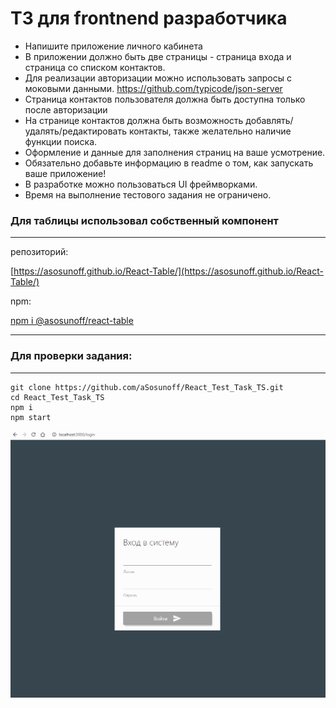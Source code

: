 # ТЗ для frontnend разработчика
 
* Напишите приложение личного кабинета
* В приложении должно быть две страницы - страница входа и страница со списком контактов.
* Для реализации авторизации можно использовать запросы с моковыми данными.
https://github.com/typicode/json-server
* Страница контактов пользователя должна быть доступна только после авторизации
* На странице контактов должна быть возможность добавлять/удалять/редактировать контакты, также желательно наличие функции поиска.
* Оформление и данные для заполнения страниц на ваше усмотрение.
* Обязательно добавьте информацию в readme о том, как запускать ваше приложение!
* В разработке можно пользоваться UI фреймворками.
* Время на выполнение тестового задания не ограничено.

### Для таблицы использовал собственный компонент
---
репозиторий:

[https://asosunoff.github.io/React-Table/](https://asosunoff.github.io/React-Table/)

npm:

[npm i @asosunoff/react-table](https://www.npmjs.com/package/@asosunoff/react-table)


---
### Для проверки задания:
---
```
git clone https://github.com/aSosunoff/React_Test_Task_TS.git
cd React_Test_Task_TS
npm i
npm start
```

![TZ](./test1.gif)